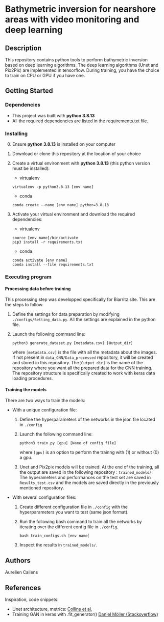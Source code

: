 # Bathymetric inversion for nearshore areas with video monitoring and deep learning


## Description

This repository contains python tools to perform bathymetric inversion based on deep learning algorithms. The deep learning algorithms (Unet and Pix2Pix) are implemented in tensorflow. 
During training, you have the choice to train on CPU or GPU if you have one.

## Getting Started

### Dependencies

* This project was built with **python 3.8.13**
* All the required dependencies are listed in the requirements.txt file.

### Installing

0. Ensure **python 3.8.13** is installed on your computer

1. Download or clone this repository at the location of your choice

2. Create a virtual environment with **python 3.8.13** (this python version must be installed):

    + virtualenv
    
    ```
    virtualenv -p python3.8.13 [env name]
    ```

    + conda 

    ```
    conda create --name [env name] python=3.8.13 
    ```

3. Activate your virtual environment and download the required dependencies:

    + virtualenv
    
    ```
    source [env name]/bin/activate
    pip3 install -r requirements.txt
    ```

    + conda 

    ```
    conda activate [env name]
    conda install --file requirements.txt
    ```

### Executing program

#### Processing data before training 

This processing step was developped specifically for Biarritz site. This are the steps to follow: 

1. Define the settings for data preparation by modifying `./configs/Setting_data.py`. All the settings are explained in the python file. 

2. Launch the following command line: 

    ```
    python3 generate_dataset.py [metadata.csv] [Output_dir]
    ```
    
    where `[metadata.csv]` is the file with all the metadata about the images.
    If not present in `data_CNN/Data_processed` repository, it will be created and stored in this repository.
    The`[Output_dir]` is the name of the repository where you want all the prepared data for the CNN training. 
    The repository structure is specifically created to work with keras data loading procedures.


#### Training the models 

There are two ways to train the models:

* With a unique configuration file: 
    
    1. Define the hyperparameters of the networks in the json file located in  `./config`
    
    2. Launch the following command line: 
    
        ```
        python3 train.py [gpu] [Name of config file]
        ```
        where `[gpu]` is an option to perform the trainng with (1) or without (0) a gpu. 
    
    3. Unet and Pix2pix models will be trained. At the end of the training, all the output are saved in the following repository : `trained_models/`.
    The hyperameters and performances on the test set are saved in `Results_test.csv` and the models are saved directly in the previously mentioned repository.      
     
* With several configuration files:
    1. Create different configuration file in `./config` with the hyperparameters you want to test (same json format). 

    2. Run the following bash command to train all the networks by iterating over the different config file in `./config`.
        
        ```
        bash train_configs.sh [env name]
        ```    
    3. Inspect the results in `trained_models/`.

## Authors

Aurelien Callens

## References

Inspiration, code snippets: 
* Unet architecture, metrics: [Collins et al.](https://github.com/collins-frf/Celerity_Net)
* Training GAN in keras with .fit_generator() [Daniel Möller (Stackoverflow)](https://stackoverflow.com/questions/58785715/training-gan-in-keras-with-fit-generator?noredirect=1&lq=1)